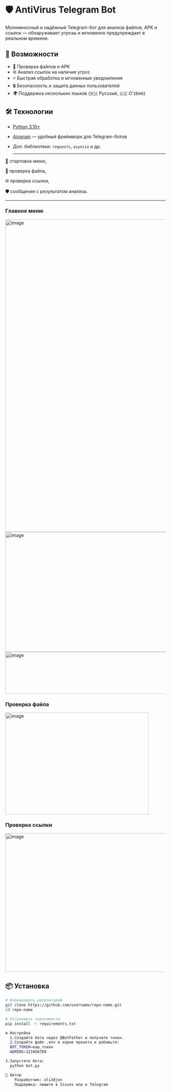 # 🛡️ AntiVirus Telegram Bot

Молниеносный и надёжный Telegram-бот для анализа файлов, APK и ссылок — обнаруживает угрозы и мгновенно предупреждает в реальном времени.

## 🚀 Возможности
- 📂 Проверка файлов и APK
- 🌐 Анализ ссылок на наличие угроз
- ⚡ Быстрая обработка и мгновенные уведомления
- 🔒 Безопасность и защита данных пользователей
- 🌍 Поддержка нескольких языков (🇷🇺 Русский, 🇺🇿 O'zbek)

## 🛠 Технологии
- [Python 3.10+](https://www.python.org/)
- [Aiogram](https://github.com/aiogram/aiogram) — удобный фреймворк для Telegram-ботов
- Доп. библиотеки: `requests`, `asyncio` и др.

  - - - - - - - - - - - - - - - - - - - - - - - - - - - - --  - -- - - -
📲 стартовое меню,

📂 проверка файла,

🌐 проверка ссылки,

🛡️ сообщение с результатом анализа.
- - - - - - - - - - - - - - - - - - - - - - - - - - - - --  - -- - - -
### Главное меню
<img width="1220" height="982" alt="image" src="https://github.com/user-attachments/assets/b851b3b3-20f4-4d63-8b51-c051332ebef2" />
<img width="1216" height="377" alt="image" src="https://github.com/user-attachments/assets/7b884afa-b29e-46ce-b2e8-4eba8c8f4703" />
<img width="654" height="132" alt="image" src="https://github.com/user-attachments/assets/220e0820-ec92-4877-8ace-7782ce774903" />

### Проверка файла

<img width="450" height="320" alt="image" src="https://github.com/user-attachments/assets/e2041c6d-f78c-48d4-a242-128898c6cd88" />



### Проверка ссылки
<img width="629" height="436" alt="image" src="https://github.com/user-attachments/assets/6aac9443-b498-4cda-909c-9d6309888a80" />


## 📦 Установка
```bash
# Клонировать репозиторий
git clone https://github.com/username/repo-name.git
cd repo-name

# Установить зависимости
pip install -r requirements.txt

⚙️ Настройка
  1.Создайте бота через @BotFather и получите токен.
  2.Создайте файл .env в корне проекта и добавьте:
  BOT_TOKEN=ваш_токен
  ADMINS=123456789

3.Запустите бота:
  python bot.py

👤 Автор
    Разработчик: oli3djon
    Поддержка: пишите в Issues или в Telegram
